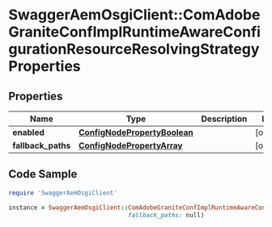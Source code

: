 # SwaggerAemOsgiClient::ComAdobeGraniteConfImplRuntimeAwareConfigurationResourceResolvingStrategyProperties

## Properties

Name | Type | Description | Notes
------------ | ------------- | ------------- | -------------
**enabled** | [**ConfigNodePropertyBoolean**](ConfigNodePropertyBoolean.md) |  | [optional] 
**fallback_paths** | [**ConfigNodePropertyArray**](ConfigNodePropertyArray.md) |  | [optional] 

## Code Sample

```ruby
require 'SwaggerAemOsgiClient'

instance = SwaggerAemOsgiClient::ComAdobeGraniteConfImplRuntimeAwareConfigurationResourceResolvingStrategyProperties.new(enabled: null,
                                 fallback_paths: null)
```


